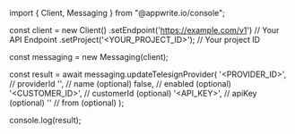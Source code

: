 import { Client, Messaging } from "@appwrite.io/console";

const client = new Client()
    .setEndpoint('https://example.com/v1') // Your API Endpoint
    .setProject('<YOUR_PROJECT_ID>'); // Your project ID

const messaging = new Messaging(client);

const result = await messaging.updateTelesignProvider(
    '<PROVIDER_ID>', // providerId
    '<NAME>', // name (optional)
    false, // enabled (optional)
    '<CUSTOMER_ID>', // customerId (optional)
    '<API_KEY>', // apiKey (optional)
    '<FROM>' // from (optional)
);

console.log(result);
